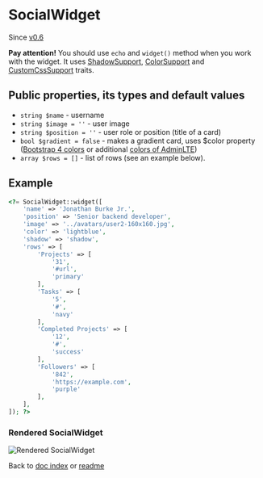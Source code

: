 # SocialWidget

Since [v0.6](https://github.com/co0lc0der/yii2-adminlte3-widgets/releases/tag/v0.6)

**Pay attention!** You should use `echo` and `widget()` method when you work with the widget. It uses [ShadowSupport](ShadowSupportTrait.md), [ColorSupport](ColorSupportTrait.md) and [CustomCssSupport](CustomCssSupportTrait.md) traits.

## Public properties, its types and default values

- `string $name` - username
- `string $image = ''` - user image
- `string $position = ''` - user role or position (title of a card)
- `bool $gradient = false` - makes a gradient card, uses $color property ([Bootstrap 4 colors](https://getbootstrap.com/docs/4.6/utilities/colors/) or additional [colors of AdminLTE](https://adminlte.io/docs/3.1//layout.html))
- `array $rows = []` - list of rows (see an example below).

## Example

```php
<?= SocialWidget::widget([
	'name' => 'Jonathan Burke Jr.',
	'position' => 'Senior backend developer',
	'image' => '../avatars/user2-160x160.jpg',
	'color' => 'lightblue',
	'shadow' => 'shadow',
	'rows' => [
		'Projects' => [
			'31',
			'#url',
			'primary'
		],
		'Tasks'	=> [
			'5',
			'#',
			'navy'
		],
		'Completed Projects' => [
			'12',
			'#',
			'success'
		],
		'Followers'	=> [
			'842',
			'https://example.com',
			'purple'
		],
	],
]); ?>
```

### Rendered SocialWidget

![Rendered SocialWidget](https://pics.code-notes.ru/social_example.png "Rendered SocialWidget")

Back to [doc index](index.md) or [readme](../README.md)

